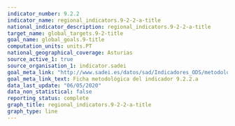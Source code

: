 ```yaml
---
indicator_number: 9.2.2
indicator_name: regional_indicators.9-2-2-a-title
national_indicator_description: regional_indicators.9-2-2-a-title
target_name: global_targets.9-2-title
goal_name: global_goals.9-title
computation_units: units.PT
national_geographical_coverage: Asturias
source_active_1: true
source_organisation_1: indicator.sadei
goal_meta_link: "http://www.sadei.es/datos/sad/Indicadores_ODS/metodologia/9.2.2.a.pdf"
goal_meta_link_text: Ficha metodológica del indicador 9.2.2.a
data_last_update: "06/05/2020"
data_non_statistical: false
reporting_status: complete
graph_title: regional_indicators.9-2-2-a-title
graph_type: line
---
```

